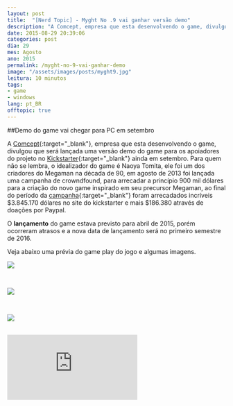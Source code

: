```yaml
---
layout: post
title:  "[Nerd Topic] - Myght No .9 vai ganhar versão demo"
description: "A Comcept, empresa que esta desenvolvendo o game, divulgou que será lançada uma versão demo do game para os apoiadores do projeto no Kickstart ainda em setembro. Para quem não se lembra, o idealizador do game é Naoya Tomita, ele foi um dos criadores do Megaman na década de 90, em agosto de 2013 foi lançada uma campanha de crowndfound, para arrecadar a princípio 900 mil dólares para a criação do novo game inspirado em seu precursor Megaman"
date: 2015-08-29 20:39:06
categories: post 
dia: 29
mes: Agosto
ano: 2015
permalink: /myght-no-9-vai-ganhar-demo
image: "/assets/images/posts/myght9.jpg"
leitura: 10 minutos
tags:
- game
- windows
lang: pt_BR
offtopic: true
---
```


##Demo do game vai chegar para PC em setembro

A [Comcept](http://comcept.co.jp/en/){:target="_blank"}, empresa que esta desenvolvendo o game, divulgou que será lançada uma versão demo do game para
os apoiadores do projeto no [Kickstarter](https://www.kickstarter.com){:target="_blank"} ainda em setembro. Para quem não se lembra, o idealizador do game é
Naoya Tomita, ele foi um dos criadores do Megaman na década de 90, em agosto de 2013 foi lançada uma campanha de crowndfound, para 
arrecadar a princípio 900 mil dólares para a criação do novo game inspirado em seu precursor Megaman, ao final do período da 
[campanha](https://www.kickstarter.com/projects/mightyno9/mighty-no-9/description){:target="_blank"} foram arrecadados incríveis $3.845.170 dólares no site
do kickstarter e mais $186.380 através de doações por Paypal.

O **lançamento** do game estava previsto para abril de 2015, porém ocorreram atrasos e a nova data de lançamento será no primeiro
semestre de 2016.

Veja abaixo uma prévia do game play do jogo e algumas imagens.

<p class="thumbnaill-post-100">
	<img src="{{ site.url }}/assets/images/posts/myght9-1.jpg"/>
</p> 
<br/>
<p class="thumbnaill-post-100">
		<img src="{{ site.url }}/assets/images/posts/myght9-2.jpg"/>
</p> 
<br/>
<p class="thumbnaill-post-100">
	<img src="{{ site.url }}/assets/images/posts/myght9-3.jpg"/>
</p> 

<br/>

<div class='embed-container-youtube'>
<iframe src="https://www.youtube.com/embed/aw6dWGEqt54" frameborder="0" allowfullscreen></iframe>
</div>